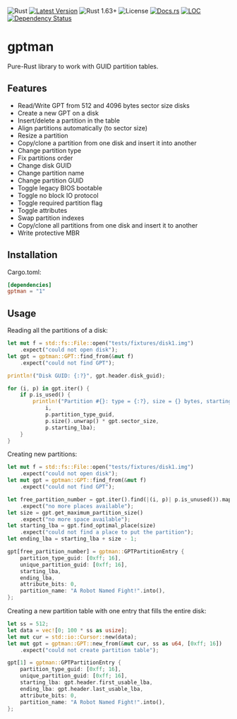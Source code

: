 ![Rust](https://github.com/rust-disk-partition-management/gptman/actions/workflows/rust.yml/badge.svg)
[![Latest Version](https://img.shields.io/crates/v/gptman.svg)](https://crates.io/crates/gptman)
![Rust 1.63+](https://img.shields.io/badge/rust-1.63%2B-orange.svg)
![License](https://img.shields.io/crates/l/gptman)
[![Docs.rs](https://docs.rs/gptman/badge.svg)](https://docs.rs/gptman)
[![LOC](https://tokei.rs/b1/github/rust-disk-partition-management/gptman)](https://github.com/rust-disk-partition-management/gptman)
[![Dependency Status](https://deps.rs/repo/github/rust-disk-partition-management/gptman/status.svg)](https://deps.rs/repo/github/rust-disk-partition-management/gptman)

gptman
======

Pure-Rust library to work with GUID partition tables.

Features
--------

 *  Read/Write GPT from 512 and 4096 bytes sector size disks
 *  Create a new GPT on a disk
 *  Insert/delete a partition in the table
 *  Align partitions automatically (to sector size)
 *  Resize a partition
 *  Copy/clone a partition from one disk and insert it into another
 *  Change partition type
 *  Fix partitions order
 *  Change disk GUID
 *  Change partition name
 *  Change partition GUID
 *  Toggle legacy BIOS bootable
 *  Toggle no block IO protocol
 *  Toggle required partition flag
 *  Toggle attributes
 *  Swap partition indexes
 *  Copy/clone all partitions from one disk and insert it to another
 *  Write protective MBR

Installation
------------

Cargo.toml:
```toml
[dependencies]
gptman = "1"
```

Usage
-----

Reading all the partitions of a disk:

```rust
let mut f = std::fs::File::open("tests/fixtures/disk1.img")
    .expect("could not open disk");
let gpt = gptman::GPT::find_from(&mut f)
    .expect("could not find GPT");

println!("Disk GUID: {:?}", gpt.header.disk_guid);

for (i, p) in gpt.iter() {
    if p.is_used() {
        println!("Partition #{}: type = {:?}, size = {} bytes, starting lba = {}",
            i,
            p.partition_type_guid,
            p.size().unwrap() * gpt.sector_size,
            p.starting_lba);
    }
}
```

Creating new partitions:

```rust
let mut f = std::fs::File::open("tests/fixtures/disk1.img")
    .expect("could not open disk");
let mut gpt = gptman::GPT::find_from(&mut f)
    .expect("could not find GPT");

let free_partition_number = gpt.iter().find(|(i, p)| p.is_unused()).map(|(i, _)| i)
    .expect("no more places available");
let size = gpt.get_maximum_partition_size()
    .expect("no more space available");
let starting_lba = gpt.find_optimal_place(size)
    .expect("could not find a place to put the partition");
let ending_lba = starting_lba + size - 1;

gpt[free_partition_number] = gptman::GPTPartitionEntry {
    partition_type_guid: [0xff; 16],
    unique_partition_guid: [0xff; 16],
    starting_lba,
    ending_lba,
    attribute_bits: 0,
    partition_name: "A Robot Named Fight!".into(),
};
```

Creating a new partition table with one entry that fills the entire disk:

```rust
let ss = 512;
let data = vec![0; 100 * ss as usize];
let mut cur = std::io::Cursor::new(data);
let mut gpt = gptman::GPT::new_from(&mut cur, ss as u64, [0xff; 16])
    .expect("could not create partition table");

gpt[1] = gptman::GPTPartitionEntry {
    partition_type_guid: [0xff; 16],
    unique_partition_guid: [0xff; 16],
    starting_lba: gpt.header.first_usable_lba,
    ending_lba: gpt.header.last_usable_lba,
    attribute_bits: 0,
    partition_name: "A Robot Named Fight!".into(),
};
```
